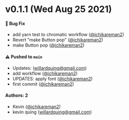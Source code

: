 # v0.1.1 (Wed Aug 25 2021)

#### 🐛 Bug Fix

- add yarn test to chromatic workflow ([@ichikareman2](https://github.com/ichikareman2))
- Revert "make Button pop" ([@ichikareman2](https://github.com/ichikareman2))
- make Button pop ([@ichikareman2](https://github.com/ichikareman2))

#### ⚠️ Pushed to `main`

- Updates: (willardquing@gmail.com)
- add workflow ([@ichikareman2](https://github.com/ichikareman2))
- UPDATES: apply font ([@ichikareman2](https://github.com/ichikareman2))
- first commit ([@ichikareman2](https://github.com/ichikareman2))

#### Authors: 2

- Kevin ([@ichikareman2](https://github.com/ichikareman2))
- kevin quing (willardquing@gmail.com)
